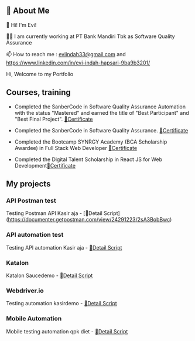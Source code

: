 ## 🚀 About Me

👋 Hi! I'm Evi!

👩‍💻 I am currently working at PT Bank Mandiri Tbk as Software Quality Assurance

📫 How to reach me : eviindah33@gmail.com and https://www.linkedin.com/in/evi-indah-hapsari-9ba9b3201/

Hi, Welcome to my Portfolio

## Courses, training

- Completed the SanberCode in Software Quality Assurance Automation with the status "Mastered" and earned the title of "Best Participant" and "Best Final Project". [🧾Certificate](https://drive.google.com/file/d/1Dwp85RSOG_jevHBFjxhPGVyYA-PwDO4Q/view?usp=sharing)

- Completed the SanberCode in Software Quality Assurance. [🧾Certificate](https://drive.google.com/file/d/1slIihSR1gmRakzDGWpvbRI_drlDNpTq3/view?usp=sharing)

- Completed the Bootcamp SYNRGY Academy (BCA Scholarship Awardee) in Full Stack Web Developer [🧾Certificate](https://drive.google.com/file/d/1JRAl6XU_fBoc0XdTObdQPTlU1KhAB7pM/view?usp=sharing)

- Completed the Digital Talent Scholarship in React JS for Web Development[🧾Certificate](https://drive.google.com/file/d/1GYeAPZllGFYxJhq1009rbAkbqz4X138S/view?usp=sharing)

## My projects

### API Postman test

Testing Postman API Kasir aja - [🧾Detail Script] (https://documenter.getpostman.com/view/24291223/2sA3BobBwc)

### API automation test

Testing API automation Kasir aja - [🧾Detail Script](https://github.com/eviindah33/Tugas-Pekanan-3-API-Automation)

### Katalon

Katalon Saucedemo - [🧾Detail Script](https://github.com/eviindah33/Tugas-Pekanan-4---Katalon/tree/master)

### Webdriver.io

Testing automation kasirdemo - [🧾Detail Script](https://github.com/eviindah33/Tugas-Akhir-QA-Automation-Sanbercode/tree/master)

### Mobile Automation

Mobile testing automation qpk diet - [🧾Detail Script](https://github.com/eviindah33/Tugas-Akhir-2-Mobile-Automation/tree/master)
